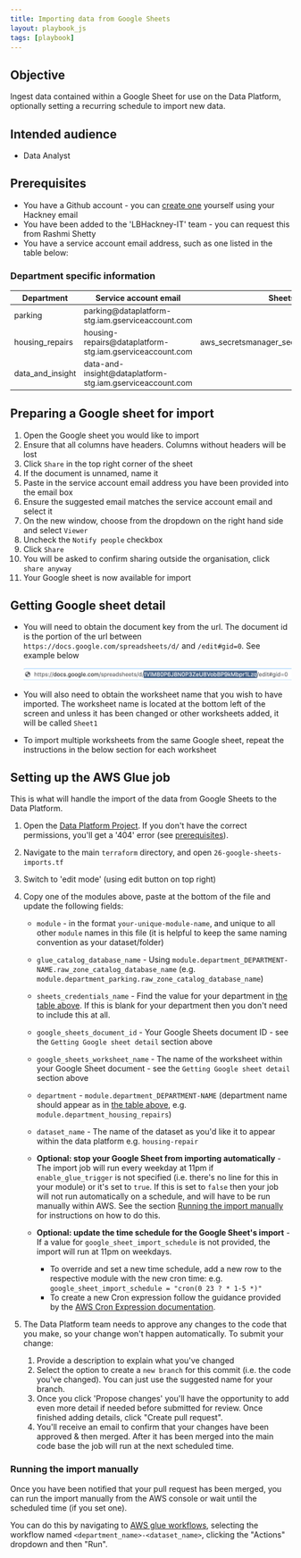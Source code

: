 ```yaml
---
title: Importing data from Google Sheets
layout: playbook_js
tags: [playbook]
---
```


## Objective

Ingest data contained within a Google Sheet for use on the Data Platform, optionally setting a recurring schedule to import new data.

## Intended audience

- Data Analyst

## Prerequisites

- You have a Github account - you can [create one][github_signup] yourself using your Hackney email
- You have been added to the 'LBHackney-IT' team - you can request this from Rashmi Shetty
- You have a service account email address, such as one listed in the table below:

### Department specific information

<table>
  <thead>
    <tr>
      <th>Department</th>
      <th>Service account email</th>
      <th>Sheets credentials name</th>
    </tr>
  </thead>
  <tbody>
    <tr>
      <td>parking</td>
      <td>parking@dataplatform-stg.iam.gserviceaccount.com</td>
      <td></td>
    </tr>
    <tr>
      <td>housing_repairs</td>
      <td>housing-repairs@dataplatform-stg.iam.gserviceaccount.com</td>
      <td>aws_secretsmanager_secret.sheets_credentials_housing.name</td>
    </tr>
    <tr>
      <td>data_and_insight</td>
      <td>data-and-insight@dataplatform-stg.iam.gserviceaccount.com</td>
      <td></td>
    </tr>
  </tbody>
</table>

## Preparing a Google sheet for import

1. Open the Google sheet you would like to import
2. Ensure that all columns have headers. Columns without headers will be lost
3. Click `Share` in the top right corner of the sheet
4. If the document is unnamed, name it
5. Paste in the service account email address you have been provided into the email box
6. Ensure the suggested email matches the service account email and select it
7. On the new window, choose from the dropdown on the right hand side and select `Viewer`
8. Uncheck the `Notify people` checkbox
9. Click `Share`
10. You will be asked to confirm sharing outside the organisation, click `share anyway`
11. Your Google sheet is now available for import

## Getting Google sheet detail

- You will need to obtain the document key from the url. The document id is the portion of the url between `https://docs.google.com/spreadsheets/d/` and `/edit#gid=0`. See example below

  ![Google sheet id](../images/google_spreadsheet_id_example.png)

- You will also need to obtain the worksheet name that you wish to have imported. The worksheet name is located at the bottom left of the screen and unless it has been changed or other worksheets added, it will be called `Sheet1`
- To import multiple worksheets from the same Google sheet, repeat the instructions in the below section for each worksheet

## Setting up the AWS Glue job

This is what will handle the import of the data from Google Sheets to the Data Platform.

1. Open the [Data Platform Project](https://github.com/LBHackney-IT/data-platform). If you don't have the correct permissions, you'll get a '404' error (see [prerequisites](#prerequisites)).
2. Navigate to the main `terraform` directory, and open `26-google-sheets-imports.tf`
3. Switch to 'edit mode' (using edit button on top right)
4. Copy one of the modules above, paste at the bottom of the file and update the following fields:

   - `module` - in the format `your-unique-module-name`, and unique to all other `module` names in this file (it is helpful to keep the same naming convention as your dataset/folder)
   - `glue_catalog_database_name` - Using `module.department_DEPARTMENT-NAME.raw_zone_catalog_database_name` (e.g. `module.department_parking.raw_zone_catalog_database_name`)
   - `sheets_credentials_name` - Find the value for your department in [the table above](#department-specific-information). If this is blank for your department then you don't need to include this at all.
   - `google_sheets_document_id` - Your Google Sheets document ID - see the `Getting Google sheet detail` section above
   - `google_sheets_worksheet_name` - The name of the worksheet within your Google Sheet document - see the `Getting Google sheet detail` section above
   - `department` - `module.department_DEPARTMENT-NAME` (department name should appear as in [the table above](#department-specific-information), e.g. `module.department_housing_repairs`)
   - `dataset_name` - The name of the dataset as you'd like it to appear within the data platform e.g. `housing-repair`

   - **Optional: stop your Google Sheet from importing automatically** - The import job will run every weekday at 11pm if `enable_glue_trigger` is not specified (i.e. there's no line for this in your module) or it's set to `true`. If this is set to `false` then your job will not run automatically on a schedule, and will have to be run manually within AWS. See the section [Running the import manually](#running-the-import-manually) for instructions on how to do this.

   - **Optional: update the time schedule for the Google Sheet's import** - If a value for `google_sheet_import_schedule` is not provided, the import will run at 11pm on weekdays.
     - To override and set a new time schedule, add a new row to the respective module with the new cron time: e.g. `google_sheet_import_schedule = "cron(0 23 ? * 1-5 *)"`
     - To create a new Cron expression follow the guidance provided by the [AWS Cron Expression documentation][aws_cron_expressions].

5. The Data Platform team needs to approve any changes to the code that you make, so your change won't happen automatically. To submit your change:
   1. Provide a description to explain what you've changed
   2. Select the option to create a `new branch` for this commit (i.e. the code you've changed). You can just use the suggested name for your branch.
   3. Once you click 'Propose changes' you'll have the opportunity to add even more detail if needed before submitted for review. Once finished adding details, click "Create pull request".
   4. You'll receive an email to confirm that your changes have been approved & then merged. After it has been merged into the main code base the job will run at the next scheduled time.

### Running the import manually

Once you have been notified that your pull request has been merged, you can run the import manually from the AWS console or wait until the scheduled time (if you set one).

You can do this by navigating to [AWS glue workflows][aws_glue_workflow], selecting the workflow named `<department_name>-<dataset_name>`, clicking the "Actions" dropdown and then "Run".

[aws_cron_expressions]: https://docs.aws.amazon.com/AmazonCloudWatch/latest/events/ScheduledEvents.html#CronExpressions
[github_signup]: https://github.com/signup
[aws_glue_workflow]: https://eu-west-2.console.aws.amazon.com/glue/home?region=eu-west-2#etl:tab=workflows
